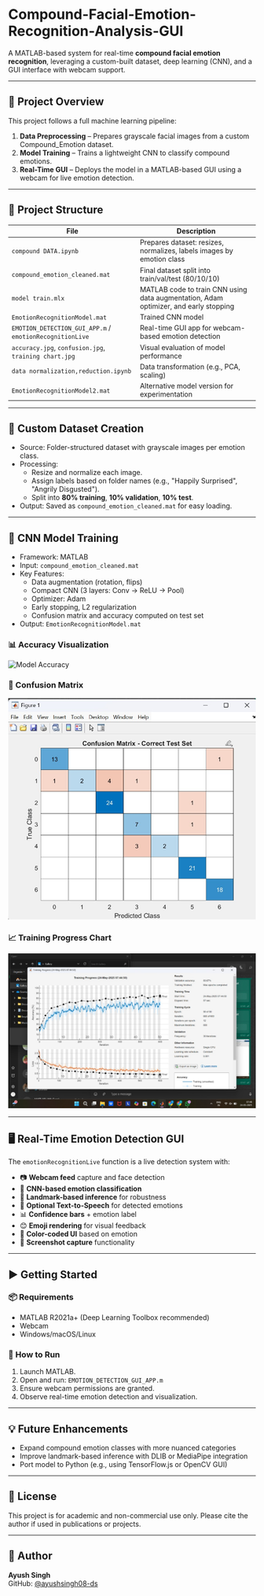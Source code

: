 # Compound-Facial-Emotion-Recognition-Analysis-GUI

A MATLAB-based system for real-time **compound facial emotion recognition**, leveraging a custom-built dataset, deep learning (CNN), and a GUI interface with webcam support.

---

## 🧠 Project Overview

This project follows a full machine learning pipeline:
1. **Data Preprocessing** – Prepares grayscale facial images from a custom Compound_Emotion dataset.
2. **Model Training** – Trains a lightweight CNN to classify compound emotions.
3. **Real-Time GUI** – Deploys the model in a MATLAB-based GUI using a webcam for live emotion detection.

---

## 📁 Project Structure

| File | Description |
|------|-------------|
| `compound DATA.ipynb` | Prepares dataset: resizes, normalizes, labels images by emotion class |
| `compound_emotion_cleaned.mat` | Final dataset split into train/val/test (80/10/10) |
| `model train.mlx` | MATLAB code to train CNN using data augmentation, Adam optimizer, and early stopping |
| `EmotionRecognitionModel.mat` | Trained CNN model |
| `EMOTION_DETECTION_GUI_APP.m` / `emotionRecognitionLive` | Real-time GUI app for webcam-based emotion detection |
| `accuracy.jpg`, `confusion.jpg`, `training chart.jpg` | Visual evaluation of model performance |
| `data normalization,reduction.ipynb` | Data transformation (e.g., PCA, scaling) |
| `EmotionRecognitionModel2.mat` | Alternative model version for experimentation |

---

## 🔬 Custom Dataset Creation

- Source: Folder-structured dataset with grayscale images per emotion class.
- Processing:
  - Resize and normalize each image.
  - Assign labels based on folder names (e.g., "Happily Surprised", "Angrily Disgusted").
  - Split into **80% training**, **10% validation**, **10% test**.
- Output: Saved as `compound_emotion_cleaned.mat` for easy loading.

---

## 🧠 CNN Model Training

- Framework: MATLAB
- Input: `compound_emotion_cleaned.mat`
- Key Features:
  - Data augmentation (rotation, flips)
  - Compact CNN (3 layers: Conv → ReLU → Pool)
  - Optimizer: Adam
  - Early stopping, L2 regularization
  - Confusion matrix and accuracy computed on test set
- Output: `EmotionRecognitionModel.mat`

### 📊 Accuracy Visualization

![Model Accuracy](accuracy.jpg)

### 🔄 Confusion Matrix

![Confusion Matrix](confusion.jpg)

### 📈 Training Progress Chart

![Training Chart](training%20chart.jpg)

---

## 🖥️ Real-Time Emotion Detection GUI

The `emotionRecognitionLive` function is a live detection system with:
- 📷 **Webcam feed** capture and face detection
- 🧠 **CNN-based emotion classification**
- 📍 **Landmark-based inference** for robustness
- 💬 **Optional Text-to-Speech** for detected emotions
- 📊 **Confidence bars** + emotion label
- 😊 **Emoji rendering** for visual feedback
- 🎨 **Color-coded UI** based on emotion
- 📸 **Screenshot capture** functionality

---

## ▶️ Getting Started

### 📦 Requirements
- MATLAB R2021a+ (Deep Learning Toolbox recommended)
- Webcam
- Windows/macOS/Linux

### 🚀 How to Run
1. Launch MATLAB.
2. Open and run: `EMOTION_DETECTION_GUI_APP.m`
3. Ensure webcam permissions are granted.
4. Observe real-time emotion detection and visualization.

---

## 💡 Future Enhancements

- Expand compound emotion classes with more nuanced categories
- Improve landmark-based inference with DLIB or MediaPipe integration
- Port model to Python (e.g., using TensorFlow.js or OpenCV GUI)

---

## 🧾 License

This project is for academic and non-commercial use only. Please cite the author if used in publications or projects.

---

## 👤 Author

**Ayush Singh**  
GitHub: [@ayushsingh08-ds](https://github.com/ayushsingh08-ds)
